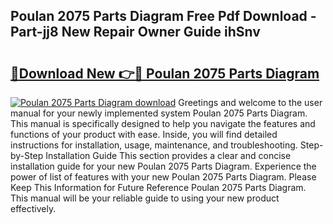## Poulan 2075 Parts Diagram Free Pdf Download - Part-jj8 New Repair Owner Guide ihSnv

# <h2><a href="http://dfj80s3.blite.top/?on=Poulan+2075+Parts+Diagram">🔗Download New 👉🔴 Poulan 2075 Parts Diagram</a></h2>

[![Poulan 2075 Parts Diagram download](https://i.imgur.com/lujVjoI.png)](http://dfj80s3.blite.top/?on=Poulan+2075+Parts+Diagram)
Greetings and welcome to the user manual for your newly implemented system Poulan 2075 Parts Diagram. This manual is specifically designed to help you navigate the features and functions of your product with ease. Inside, you will find detailed instructions for installation, usage, maintenance, and troubleshooting. Step-by-Step Installation Guide This section provides a clear and concise installation guide for your new Poulan 2075 Parts Diagram. Experience the power of list of features with your new Poulan 2075 Parts Diagram. Please Keep This Information for Future Reference Poulan 2075 Parts Diagram. This manual will be your reliable guide to using your new product effectively.
